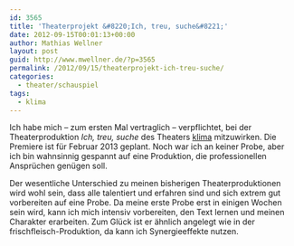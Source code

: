 ```yaml
---
id: 3565
title: 'Theaterprojekt &#8220;Ich, treu, suche&#8221;'
date: 2012-09-15T00:01:13+00:00
author: Mathias Wellner
layout: post
guid: http://www.mwellner.de/?p=3565
permalink: /2012/09/15/theaterprojekt-ich-treu-suche/
categories:
  - theater/schauspiel
tags:
  - klima
---
```

Ich habe mich &ndash; zum ersten Mal vertraglich &ndash; verpflichtet, bei der Theaterproduktion _Ich, treu, suche_ des 
Theaters [klima](http://www.klima-das-theater.ch) mitzuwirken. Die Premiere ist für Februar 2013 geplant. Noch war ich 
an keiner Probe, aber ich bin wahnsinnig gespannt auf eine Produktion, die professionellen Ansprüchen genügen soll. 

Der wesentliche Unterschied zu meinen bisherigen Theaterproduktionen wird wohl sein, dass alle talentiert und erfahren 
sind und sich extrem gut vorbereiten auf eine Probe. Da meine erste Probe erst in einigen Wochen sein wird, kann ich 
mich intensiv vorbereiten, den Text lernen und meinen Charakter erarbeiten. Zum Glück ist er ähnlich angelegt wie in 
der frischfleisch-Produktion, da kann ich Synergieeffekte nutzen.